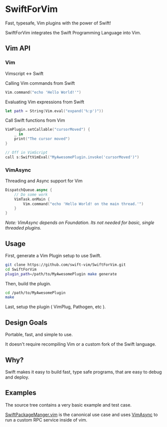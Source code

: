 # SwiftForVim

Fast, typesafe, Vim plugins with the power of Swift!

SwiftForVim integrates the Swift Programming Language into Vim.

## Vim API

### Vim

Vimscript <-> Swift

Calling Vim commands from Swift
```swift
Vim.command("echo 'Hello World!'")
```

Evaluating Vim expressions from Swift
```swift
let path = String(Vim.eval("expand('%:p')"))
```

Call Swift functions from Vim

```swift
VimPlugin.setCallable("cursorMoved") {
    _ in
    print("The cursor moved")
}

// Off in VimScript
call s:SwiftVimEval("MyAwesomePlugin.invoke('cursorMoved')")
```

### VimAsync

Threading and Async support for Vim 

```swift
DispatchQueue.async {
    // Do some work
    VimTask.onMain {
        Vim.command("echo 'Hello World! on the main thread.'")
    }
}
```

_Note: VimAsync depends on Foundation. Its not needed for basic, single threaded plugins._

## Usage

First, generate a Vim Plugin setup to use Swift.
```bash
git clone https://github.com/swift-vim/SwiftForVim.git
cd SwiftForVim
plugin_path=/path/to/MyAwesomePlugin make generate
```

Then, build the plugin.
```bash
cd /path/to/MyAwesomePlugin
make
```

Last, setup the plugin ( VimPlug, Pathogen, etc ).

## Design Goals

Portable, fast, and simple to use.

It doesn't require recompiling Vim or a custom fork of the Swift language.

## Why?

Swift makes it easy to build fast, type safe programs, that are easy to debug
and deploy.

## Examples

The source tree contains a very basic example and test case.

[SwiftPackageManger.vim](https://github.com/swift-vim/SwiftPackageManager.vim) is the canonical use case and uses [VimAsync](#VimAsync) to run a custom RPC service inside of vim.

